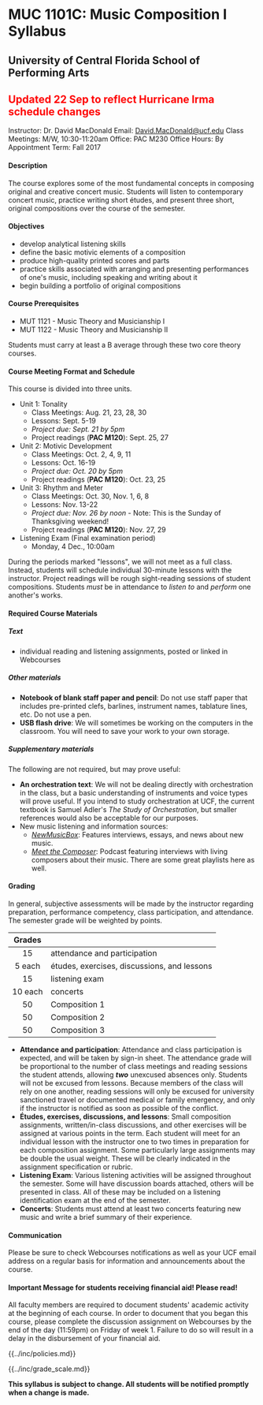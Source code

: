 # MUC 1101C: Music Composition I Syllabus

## University of Central Florida School of Performing Arts

## <span style="color:red;">Updated 22 Sep to reflect Hurricane Irma schedule changes</span>

Instructor: Dr. David MacDonald
Email: David.MacDonald@ucf.edu
Class Meetings: M/W, 10:30-11:20am
Office: PAC M230
Office Hours: By Appointment
Term: Fall 2017

#### Description

The course explores some of the most fundamental concepts in composing original and creative concert music. Students will listen to contemporary concert music, practice writing short études, and present three short, original compositions over the course of the semester.

#### Objectives

* develop analytical listening skills
* define the basic motivic elements of a composition
* produce high-quality printed scores and parts
* practice skills associated with arranging and presenting performances of one's music, including speaking and writing about it
* begin building a portfolio of original compositions

#### Course Prerequisites

* MUT 1121 - Music Theory and Musicianship I
* MUT 1122 - Music Theory and Musicianship II

Students must carry at least a B average through these two core theory courses.

#### Course Meeting Format and Schedule

This course is divided into three units.

- Unit 1: Tonality
    - Class Meetings: Aug. 21, 23, 28, 30
    - Lessons: Sept. 5-19
    - _Project due: Sept. 21 by 5pm_
    - Project readings (**PAC M120**): Sept. 25, 27
- Unit 2: Motivic Development
    - Class Meetings: Oct. 2, 4, 9, 11
    - Lessons: Oct. 16-19
    - _Project due: Oct. 20 by 5pm_
    - Project readings (**PAC M120**): Oct. 23, 25
- Unit 3: Rhythm and Meter
    - Class Meetings: Oct. 30, Nov. 1, 6, 8
    - Lessons: Nov. 13-22
    - _Project due: Nov. 26 by noon_ - Note: This is the Sunday of Thanksgiving weekend!
    - Project readings (**PAC M120**): Nov. 27, 29
- Listening Exam (Final examination period)
    - Monday, 4 Dec., 10:00am

During the periods marked "lessons", we will not meet as a full class. Instead, students will schedule individual 30-minute lessons with the instructor. Project readings will be rough sight-reading sessions of student compositions. Students _must_ be in attendance to _listen to_ and _perform_ one another's works.

#### Required Course Materials

##### Text

* individual reading and listening assignments, posted or linked in Webcourses

##### Other materials

* **Notebook of blank staff paper and pencil**: Do not use staff paper that includes pre-printed clefs, barlines, instrument names, tablature lines, etc. Do not use a pen.
* **USB flash drive**: We will sometimes be working on the computers in the classroom. You will need to save your work to your own storage.

##### Supplementary materials

The following are not required, but may prove useful:

* **An orchestration text**: We will not be dealing directly with orchestration in the class, but a basic understanding of instruments and voice types will prove useful. If you intend to study orchestration at UCF, the current textbook is Samuel Adler's _The Study of Orchestration_, but smaller references would also be acceptable for our purposes.
* New music listening and information sources:
    * [_NewMusicBox_](http://newmusicbox.org): Features interviews, essays, and news about new music.
    * [_Meet the Composer_](http://www.wqxr.org/#!/programs/meet-composer/): Podcast featuring interviews with living composers about their music. There are some great playlists here as well.

#### Grading

In general, subjective assessments will be made by the instructor regarding preparation, performance competency, class participation, and attendance. The semester grade will be weighted by points.

| Grades ||
| :---: | --- |
| 15 | attendance and participation |
| 5 each | études, exercises, discussions, and lessons |
| 15 | listening exam |
| 10 each | concerts |
| 50 | Composition 1 |
| 50 | Composition 2 |
| 50 | Composition 3 |


* **Attendance and participation**: Attendance and class participation is expected, and will be taken by sign-in sheet. The attendance grade will be proportional to the number of class meetings and reading sessions the student attends, allowing **_two_** unexcused absences only. Students will not be excused from lessons. Because members of the class will rely on one another, reading sessions will only be excused for university sanctioned travel or documented medical or family emergency, and only if the instructor is notified as soon as possible of the conflict.
* **Études, exercises, discussions, and lessons**: Small composition assignments, written/in-class discussions, and other exercises will be assigned at various points in the term. Each student will meet for an individual lesson with the instructor one to two times in preparation for each composition assignment. Some particularly large assignments may be double the usual weight. These will be clearly indicated in the assignment specification or rubric.
* **Listening Exam**: Various listening activities will be assigned throughout the semester. Some will have discussion boards attached, others will be presented in class. All of these may be included on a listening identification exam at the end of the semester.
* **Concerts**: Students must attend at least two concerts featuring new music and write a brief summary of their experience.

#### Communication

Please be sure to check Webcourses notifications as well as your UCF email address on a regular basis for information and announcements about the course.

#### Important Message for students receiving financial aid! Please read!

All faculty members are required to document students' academic activity at the beginning of each course. In order to document that you began this course, please complete the discussion assignment on Webcourses by the end of the day (11:59pm) on Friday of week 1. Failure to do so will result in a delay in the disbursement of your financial aid.

{{../inc/policies.md}}

{{../inc/grade_scale.md}}

**This syllabus is subject to change. All students will be notified promptly when a change is made.**
